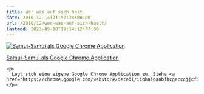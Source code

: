 ```yaml
---
title: Wer was auf sich hält…
date: 2010-12-14T21:52:24+00:00
url: /2010/12/wer-was-auf-sich-haelt/
lastmod: 2023-09-10T19:14:12+07:00
---
```

<div class="media image">
  <a href="http://www.flickr.com/photos/schreibblogade/5262915425/" title="Samui-Samui als Google Chrome Application"><img src="//farm6.static.flickr.com/5163/5262915425_5fa11715c9_z.jpg" alt="Samui-Samui als Google Chrome Application" /></p>

  <p>
    Samui-Samui als Google Chrome Application
  </p>

  <p>
    </a></div>

    <p>
      Legt sich eine eigene Google Chrome Application zu. Siehe <a href="https://chrome.google.com/webstore/detail/iiphnipanbfhcgecccjjcfohmefcoffg">hier</a>.
    </p>
